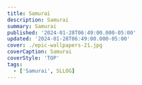 ```yaml
---
title: Samurai
description: Samurai
summary: Samurai
published: '2024-01-28T06:49:00.000-05:00'
updated: '2024-01-28T06:49:00.000-05:00'
cover: ./epic-wallpapers-21.jpg
coverCaption: Samurai
coverStyle: 'TOP'
tags:
  - ['Samurai', SLLOG]
---
```

<script lang="ts">
  import Youtube from '$lib/components/youtube.svelte'
  import Custom from '$custom/custom.svelte'
  const const_variable = 999;

  import Folder from '$lib/components/folder.svelte'

  let configFolder = [
    { name: 'QWER.config.js', icon: 'i-vscode-icons-file-type-typescript-official' },
    { name: 'site.ts', icon: 'i-bxs-file-js' }
  ]
</script>


<Youtube id="rtBBFx4D3Ic" />
